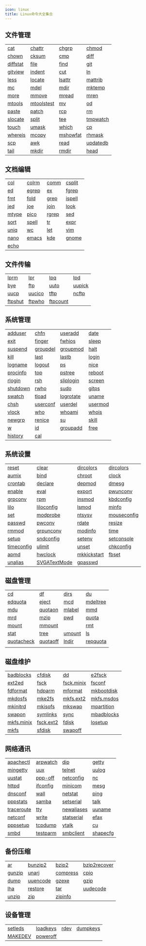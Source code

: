 ```yaml
---
icon: linux 
title: Linux命令大全集合
---
```


<!-- more -->

## 文件管理

|                           |                               |                           |                           |
|---------------------------|-------------------------------|---------------------------|---------------------------|
| [cat](./commands/cat.md)           | [chattr]()         | [chgrp]()       | [chmod](./commands/chmod.md)       |
| [chown](./commands/chown.md)       | [cksum]()           | [cmp]()           | [diff]()         |
| [diffstat]() | [file](./commands/file.md)             | [find](./commands/find.md)         | [git]()           |
| [gitview]()   | [indent]()         | [cut]()           | [ln](./commands/ln.md)             |
| [less](./commands/less.md)         | [locate]()         | [lsattr]()     | [mattrib]()   |
| [mc]()             | [mdel]()             | [mdir]()         | [mktemp]()     |
| [more](./commands/more.md)         | [mmove]()           | [mread]()       | [mren]()         |
| [mtools]()     | [mtoolstest]() | [mv](./commands/mv.md)             | [od]()             |
| [paste]()       | [patch]()           | [rcp]()           | [rm](./commands/rm.md)             |
| [slocate]()   | [split](./commands/split.md)           | [tee](./commands/tee.md)           | [tmpwatch]() |
| [touch](./commands/touch.md)       | [umask](./commands/umask.md)           | [which]()       | [cp](./commands/cp.md)             |
| [whereis](./commands/whereis.md)   | [mcopy]()           | [mshowfat]() | [rhmask]()     |
| [scp]()           | [awk]()               | [read]()         | [updatedb]() |
| [tail](./commands/tail.md)         | [mkdir](./commands/mkdir.md)           | [rmdir](./commands/rmdir.md)       | [head](./commands/head.md)         |

## 文档编辑

|                     |                     |                     |                       |
|---------------------|---------------------|---------------------|-----------------------|
| [col]()     | [colrm]() | [comm]()   | [csplit]() |
| [ed]()       | [egrep]() | [ex]()       | [fgrep]()   |
| [fmt]()     | [fold]()   | [grep](./commands/grep.md)   | [ispell]() |
| [jed]()     | [joe]()     | [join]()   | [look]()     |
| [mtype]() | [pico]()   | [rgrep]() | [sed]()       |
| [sort](./commands/sort.md)   | [spell]() | [tr]()       | [expr]()     |
| [uniq]()   | [wc]()       | [let]()     | [vim](./commands/vim.md)       |
| [nano]()   | [emacs]() | [kde]()     | [gnome]()   |
| [echo](./commands/echo.md)   |                     |                     |                       |

## 文件传输

|                         |                       |                           |                       |
|-------------------------|-----------------------|---------------------------|-----------------------|
| [lprm]()       | [lpr]()       | [lpq]()           | [lpd]()       |
| [bye]()         | [ftp]()       | [uuto]()         | [uupick]() |
| [uucp]()       | [uucico]() | [tftp]()         | [ncftp]()   |
| [ftpshut]() | [ftpwho]() | [ftpcount]() |                       |

## 系统管理

|                           |                           |                             |                         |
|---------------------------|---------------------------|-----------------------------|-------------------------|
| [adduser]()   | [chfn]()         | [useradd]()     | [date]()       |
| [exit]()         | [finger]()     | [fwhios]()       | [sleep]()     |
| [suspend]()   | [groupdel]() | [groupmod]()   | [halt]()       |
| [kill](./commands/kill.md)         | [last]()         | [lastb]()         | [login]()     |
| [logname]()   | [logout]()     | [ps](./commands/ps.md)               | [nice]()       |
| [procinfo]() | [top](./commands/top.md)           | [pstree]()       | [reboot]()   |
| [rlogin]()     | [rsh]()           | [sliplogin]() | [screen]()   |
| [shutdown]() | [rwho]()         | [sudo](./commands/sudo.md)           | [gitps]()     |
| [swatch]()     | [tload]()       | [logrotate]() | [uname]()     |
| [chsh]()         | [userconf]() | [userdel]()     | [usermod](./commands/usermod.md) |
| [vlock]()       | [who]()           | [whoami]()       | [whois]()     |
| [newgrp]()     | [renice]()     | [su]()               | [skill]()     |
| [w]()               | [id]()             | [groupadd]()   | [free]()       |
| [history]()   | [cal]()           |                             |                         |

## 系统设置

|                               |                                   |                                 |                                 |
|-------------------------------|-----------------------------------|---------------------------------|---------------------------------|
| [reset]()           | [clear]()               | [dircolors]()     | [dircolors]()     |
| [aumix]()           | [bind]()                 | [chroot]()           | [clock]()             |
| [crontab]()       | [declare]()           | [depmod]()           | [dmesg]()             |
| [enable]()         | [eval]()                 | [export]()           | [pwunconv]()       |
| [grpconv]()       | [rpm]()                   | [insmod]()           | [kbdconfig]()     |
| [lilo]()             | [liloconfig]()     | [lsmod]()             | [minfo]()             |
| [set]()               | [modprobe]()         | [ntsysv]()           | [mouseconfig]() |
| [passwd]()         | [pwconv]()             | [rdate]()             | [resize]()           |
| [rmmod]()           | [grpunconv]()       | [modinfo]()         | [time]()               |
| [setup]()           | [sndconfig]()       | [setenv]()           | [setconsole]()   |
| [timeconfig]() | [ulimit]()             | [unset]()             | [chkconfig]()     |
| [apmd]()             | [hwclock]()           | [mkkickstart]() | [fbset]()             |
| [unalias]()       | [SVGATextMode]() | [gpasswd]()         |                                 |

## 磁盘管理

|                               |                           |                       |                           |
|-------------------------------|---------------------------|-----------------------|---------------------------|
| [cd](./commands/cd.md)                 | [df](./commands/df.md)             | [dirs]()     | [du](./commands/du.md)             |
| [edquota]()       | [eject]()       | [mcd]()       | [mdeltree]() |
| [mdu]()               | [quotaon]()   | [mlabel]() | [mmd]()           |
| [mrd]()               | [mzip]()         | [pwd](./commands/pwd.md)       | [quota]()       |
| [mount](./commands/mount.md)           | [mmount]()     |                       | [rmt]()           |
| [stat]()             | [tree]()         | [umount]() | [ls](./commands/ls.md)             |
| [quotacheck]() | [quotaoff]() | [lndir]()   | [repquota]() |
|                               |                           |                       |                           |

## 磁盘维护

|                               |                             |                               |                               |
|-------------------------------|-----------------------------|-------------------------------|-------------------------------|
| [badblocks]()   | [cfdisk]()       | [dd]()                 | [e2fsck]()         |
| [ext2ed]()         | [fsck](./commands/fsck.md)           | [fsck.minix]() | [fsconf]()         |
| [fdformat]()     | [hdparm]()       | [mformat]()       | [mkbootdisk]() |
| [mkdosfs]()       | [mke2fs]()       | [mkfs.ext2]()   | [mkfs.msdos]() |
| [mkinitrd]()     | [mkisofs]()     | [mkswap]()         | [mpartition]() |
| [swapon]()         | [symlinks]()   | [sync]()             | [mbadblocks]() |
| [mkfs.minix]() | [fsck.ext2]() | [fdisk](./commands/fdisk.md)           | [losetup]()       |
| [mkfs](./commands/mkfs.md)             | [sfdisk]()       | [swapoff]()       |                               |

## 网络通讯

|                               |                           |                               |                           |
|-------------------------------|---------------------------|-------------------------------|---------------------------|
| [apachectl]()   | [arpwatch]() | [dip]()               | [getty]()       |
| [mingetty]()     | [uux]()           | [telnet]()         | [uulog]()       |
| [uustat]()         | [ppp-off]()   | [netconfig]()   | [nc]()             |
| [httpd]()           | [ifconfig]() | [minicom]()       | [mesg]()         |
| [dnsconf]()       | [wall]()         | [netstat]()       | [ping]()         |
| [pppstats]()     | [samba]()       | [setserial]()   | [talk]()         |
| [traceroute]() | [tty]()           | [newaliases]() | [uuname]()     |
| [netconf]()       | [write]()       | [statserial]() | [efax]()         |
| [pppsetup]()     | [tcpdump]()   | [ytalk]()           | [cu]()             |
| [smbd]()             | [testparm]() | [smbclient]()   | [shapecfg]() |

## 备份压缩

|                       |                           |                           |                                   |
|-----------------------|---------------------------|---------------------------|-----------------------------------|
| [ar]()         | [bunzip2]()   | [bzip2]()       | [bzip2recover]() |
| [gunzip]() | [unarj]()       | [compress]() | [cpio]()                 |
| [dump]()     | [uuencode]() | [gzexe]()       | [gzip]()                 |
| [lha]()       | [restore]()   | [tar](./commands/tar.md)           | [uudecode]()         |
| [unzip]()   | [zip]()           | [zipinfo]()   |                                   |

## 设备管理

|                         |                           |                   |                           |
|-------------------------|---------------------------|-------------------|---------------------------|
| [setleds]() | [loadkeys]() | [rdev]() | [dumpkeys]() |
| [MAKEDEV]() | [poweroff]() |                   |                           |

